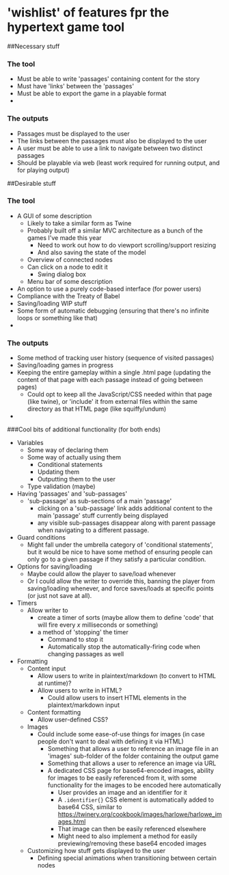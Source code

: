 # 'wishlist' of features fpr the hypertext game tool


##Necessary stuff
### The tool
* Must be able to write 'passages' containing content for the story
* Must have 'links' between the 'passages'
* Must be able to export the game in a playable format
* 

### The outputs
* Passages must be displayed to the user
* The links between the passages must also be displayed to the user
* A user must be able to use a link to navigate between two distinct passages
* Should be playable via web (least work required for running output, and for playing output)

##Desirable stuff
### The tool
* A GUI of some description
    * Likely to take a similar form as Twine
    * Probably built off a similar MVC architecture as a bunch of the games I've made this year
        * Need to work out how to do viewport scrolling/support resizing
        * And also saving the state of the model
    * Overview of connected nodes
    * Can click on a node to edit it
        * Swing dialog box
    * Menu bar of some description
* An option to use a purely code-based interface (for power users)
* Compliance with the Treaty of Babel
* Saving/loading WIP stuff
* Some form of automatic debugging (ensuring that there's no infinite loops or something like that)
* 

### The outputs
* Some method of tracking user history (sequence of visited passages)
* Saving/loading games in progress
* Keeping the entire gameplay within a single .html page (updating the content of that page with each passage instead of going between pages)
    * Could opt to keep all the JavaScript/CSS needed within that page (like twine), or 'include' it from external files within the same directory as that HTML page (like squiffy/undum)
* 

###Cool bits of additional functionality (for both ends)
* Variables
    * Some way of declaring them
    * Some way of actually using them
        * Conditional statements
        * Updating them
        * Outputting them to the user
    * Type validation (maybe)
* Having 'passages' and 'sub-passages'
    * 'sub-passage' as sub-sections of a main 'passage'
        * clicking on a 'sub-passage' link adds additional content to the main 'passage' stuff currently being displayed
        * any visible sub-passages disappear along with parent passage when navigating to a different passage.
* Guard conditions
    * Might fall under the umbrella category of 'conditional statements', but it would be nice to have some method of ensuring people can only go to a given passage if they satisfy a particular condition.
* Options for saving/loading
    * Maybe could allow the player to save/load whenever
    * Or I could allow the writer to override this, banning the player from saving/loading whenever, and force saves/loads at specific points (or just not save at all).
* Timers
    * Allow writer to
        * create a timer of sorts (maybe allow them to define 'code' that will fire every *x* milliseconds or something)
        * a method of 'stopping' the timer
            * Command to stop it
            * Automatically stop the automatically-firing code when changing passages as well
* Formatting
    * Content input
        * Allow users to write in plaintext/markdown (to convert to HTML at runtime)?
        * Allow users to write in HTML?
            * Could allow users to insert HTML elements in the plaintext/markdown input
    * Content formatting
        * Allow user-defined CSS?
    * Images
        * Could include some ease-of-use things for images (in case people don't want to deal with defining it via HTML)
            * Something that allows a user to reference an image file in an 'images' sub-folder of the folder containing the output game
            * Something that allows a user to reference an image via URL
            * A dedicated CSS page for base64-encoded images, ability for images to be easily referenced from it, with some functionality for the images to be encoded here automatically
                * User provides an image and an identifier for it
                * A ```.identifier{}``` CSS element is automatically added to base64 CSS, similar to https://twinery.org/cookbook/images/harlowe/harlowe_images.html
                * That image can then be easily referenced elsewhere
                * Might need to also implement a method for easily previewing/removing these base64 encoded images
    * Customizing how stuff gets displayed to the user
        * Defining special animations when transitioning between certain nodes